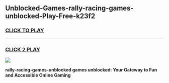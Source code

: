 
## Unblocked-Games-rally-racing-games-unblocked-Play-Free-k23f2
<h3>
<a href="https://premium76.site?title=rally-racing-games-unblocked&ref=15A">CLICK TO PLAY</a></h3>
<hr>

<h3>
<a href="https://premium76.site?title=rally-racing-games-unblocked&ref=15A">CLICK 2 PLAY</a>
  
</h3>

<a href="https://premium76.site?title=rally-racing-games-unblocked&ref=15A"><img src="https://clearcache.store/games.png"></a>


**rally-racing-games-unblocked games unblocked: Your Gateway to Fun and Accessible Online Gaming**
